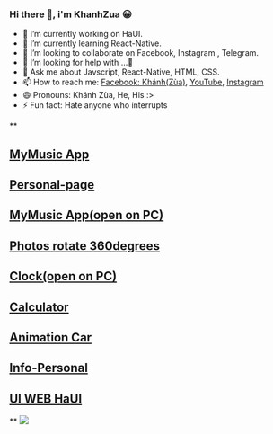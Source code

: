 ### Hi there 👋, i'm KhanhZua 😀


- 🔭 I’m currently working on HaUI.
- 🌱 I’m currently learning React-Native.
- 👯 I’m looking to collaborate on Facebook, Instagram , Telegram.
- 🤔 I’m looking for help with ...🤔
- 💬 Ask me about Javscript, React-Native, HTML, CSS. 
- 📫 How to reach me: [Facebook: Khánh(Zùa)](https://www.facebook.com/khanh0124), [YouTube](https://www.youtube.com/channel/UCU2ESMD1XlHzwBAvXF1BtYw), 
[Instagram](https://www.instagram.com/khanh.0124/)
- 😄 Pronouns: Khánh Zùa, He, His :> 
- ⚡ Fun fact: Hate anyone who interrupts

**

## [MyMusic App](https://khanh-0124.github.io/music_layer_JS/) 
## [Personal-page](https://khanh-0124.github.io/personal-page/) 
## [MyMusic App(open on PC)](https://khanh-0124.github.io/Music3_JS/) 
## [Photos rotate 360 ​​degrees](https://khanh-0124.github.io/Img360/) 
## [Clock(open on PC)](https://khanh-0124.github.io/Clock_JS/) 
## [Calculator](https://khanh-0124.github.io/CALCULATOR_JS/) 
## [Animation Car](https://khanh-0124.github.io/CAR/) 
## [Info-Personal](https://khanh-0124.github.io/QR_Personal/) 
## [UI WEB HaUI](https://khanh-0124.github.io/DCN/)

**
<img src="https://github-readme-stats.vercel.app/api?username=iampawan&&show_icons=true&title_color=ffffff&icon_color=bb2acf&text_color=daf7dc&bg_color=151515">

